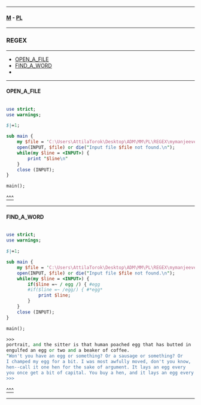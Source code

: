 
---

#### [M](https://github.com/ttltrk/TTT/blob/master/menu.md) - [PL](https://github.com/ttltrk/TTT/blob/master/PL/PL.md)

---

### REGEX

---

* [OPEN_A_FILE](#OPEN_A_FILE)
* [FIND_A_WORD](#FIND_A_WORD)
* [](#)

---

#### OPEN_A_FILE

```

```

```pl
use strict;
use warnings;

$|=1;

sub main {
    my $file = 'C:\Users\AttilaTorok\Desktop\ADM\MM\PL\REGEX\mymanjeeves.txt';
    open(INPUT, $file) or die("Input file $file not found.\n");
    while(my $line = <INPUT>) {
        print "$line\n"
    }
    close (INPUT);
}

main();
```

[^^^](#REGEX)

---

#### FIND_A_WORD

```

```

```pl
use strict;
use warnings;

$|=1;

sub main {
    my $file = 'C:\Users\AttilaTorok\Desktop\ADM\MM\PL\REGEX\mymanjeeves.txt';
    open(INPUT, $file) or die("Input file $file not found.\n");
    while(my $line = <INPUT>) {
        if($line =~ / egg /) { #egg
        #if($line =~ /egg/) { #*egg*
            print $line;
        }
    }
    close (INPUT);
}

main();

>>>
portrait, and the sitter is that human poached egg that has butted in
engulfed an egg or two and a beaker of coffee.
"Won't you have an egg or something? Or a sausage or something? Or
I champed my egg for a bit. I was most awfully moved, don't you know,
hen--call it one hen for the sake of argument. It lays an egg every
you once get a bit of capital. You buy a hen, and it lays an egg every
>>>
```

[^^^](#REGEX)

---

